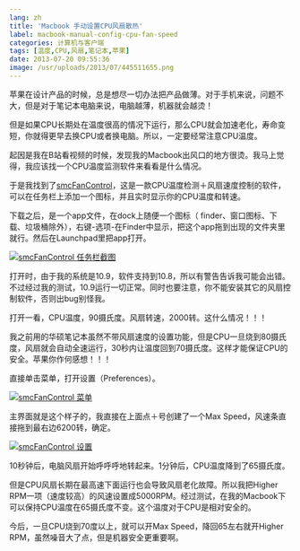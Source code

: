 ```yaml
---
lang: zh
title: 'Macbook 手动设置CPU风扇散热'
label: macbook-manual-config-cpu-fan-speed
categories: 计算机与客户端
tags: [温度,CPU,风扇,笔记本,苹果]
date: 2013-07-20 09:55:36
image: /usr/uploads/2013/07/445511655.png
---
```

苹果在设计产品的时候，总是想尽一切办法把产品做薄。对于手机来说，问题不大，但是对于笔记本电脑来说，电脑越薄，机器就会越烫！

但是如果CPU长期处在温度很高的情况下运行，那么CPU就会加速老化，寿命变短，你就得更早去换CPU或者换电脑。所以，一定要经常注意CPU温度。

起因是我在B站看视频的时候，发现我的Macbook出风口的地方很烫。我马上觉得，我应该找一个CPU温度监测软件来看看是什么情况。

于是我找到了<a href="http://www.eidac.de/?p=243" target="_blank">smcFanControl</a>，这是一款CPU温度检测＋风扇速度控制的软件，可以在任务栏上添加一个图标，并且实时显示你的CPU温度和转速。

下载之后，是一个app文件，在dock上随便一个图标（ finder、窗口图标、下载、垃圾桶除外），右键-选项-在Finder中显示，把这个app拖到出现的文件夹里就行。然后在Launchpad里把app打开。

<a href="/usr/uploads/2013/07/445511655.png" title="smcFanControl 任务栏截图"><img src="/usr/uploads/2013/07/445511655.png" alt="smcFanControl 任务栏截图" /></a>

打开时，由于我的系统是10.9，软件支持到10.8，所以有警告告诉我可能会出错。不过经过我的测试，10.9运行一切正常。同时也要注意，你不能安装其它的风扇控制软件，否则出bug别怪我。

打开一看，CPU温度，90摄氏度。风扇转速，2000转。这什么情况！！！

我之前用的华硕笔记本虽然不带风扇速度的设置功能，但是CPU一旦烧到80摄氏度，风扇就会自动全速运行，30秒内让温度回到70摄氏度。这样才能保证CPU的安全。苹果你作何感想！！！

直接单击菜单，打开设置（Preferences）。

<a href="/usr/uploads/2013/07/1980939657.png" title="smcFanControl 菜单"><img src="/usr/uploads/2013/07/1980939657.png" alt="smcFanControl 菜单" /></a>

主界面就是这个样子的，我直接在上面点＋号创建了一个Max Speed，风速条直接拖到最右边6200转，确定。

<a href="/usr/uploads/2013/07/1127560382.png" title="smcFanControl 设置"><img src="/usr/uploads/2013/07/1127560382.png" alt="smcFanControl 设置" /></a>

10秒钟后，电脑风扇开始呼呼呼地转起来。1分钟后，CPU温度降到了65摄氏度。

但是CPU风扇长期在最高速下面运行也会导致风扇老化故障。所以我把Higher RPM一项（速度较高）的风速设置成5000RPM。经过测试，在我的Macbook下可以保持CPU温度在65摄氏度不变。这个温度对于CPU是相对安全的。

今后，一旦CPU烧到70度以上，就可以开Max Speed，降回65左右就开Higher RPM，虽然噪音大了点，但是机器安全更重要啊。
